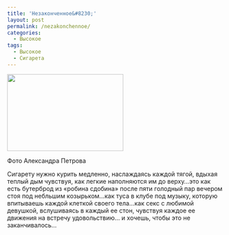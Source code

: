 ```yaml
---
title: 'Незаконченное&#8230;'
layout: post
permalink: /nezakonchennoe/
categories:
  - Высокое
tags:
  - Высокое
  - Сигарета
---
```

<div>
  <a href="http://vkontakte.ru/madbrain"> </a>
</div>

<div id="attachment_43" style="width: 280px" class="wp-caption alignright">
  <a href="http://vkontakte.ru/photo6888329_188110464"><img class="size-medium wp-image-43" title="Дым в черном (Автор фотографии Александр Петров )" src="http://mb7222.files.wordpress.com/2011/01/z_fdb1b3f9.jpg?w=300" alt="" width="270" height="179" /></a>
  
  <p class="wp-caption-text">
    Фото Александра Петрова
  </p>
</div>

<div>
  <div>
    <div>
      <div>
        Сигарету нужно курить медленно, наслаждаясь каждой тягой, вдыхая теплый дым чувствуя, как легкие наполняются им до верху&#8230;это как есть бутерброд из «робина сдобина» после пяти голодный пар вечером стоя под небльшим козырьком&#8230;как туса в клубе под музыку, которую впитываешь каждой клеткой своего тела&#8230;как секс с любимой девушкой, вслушиваясь в каждый ее стон, чувствуя каждое ее движения на встречу удовольствию&#8230; и хочешь, чтобы это не заканчивалось&#8230;
      </div>
    </div>
  </div>
</div>